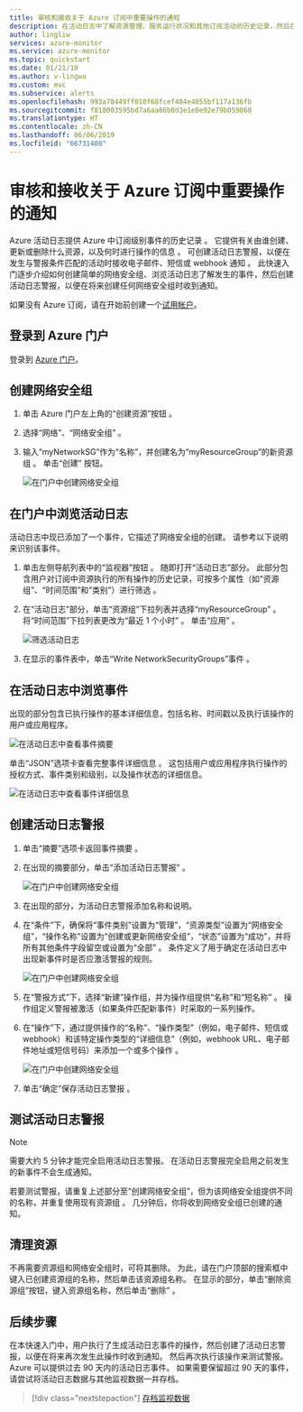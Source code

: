 ```yaml
---
title: 审核和接收关于 Azure 订阅中重要操作的通知
description: 在活动日志中了解资源管理、服务运行状况和其他订阅活动的历史记录，然后在订阅中执行高特权操作时，使用活动日志警报接收电子邮件通知。
author: lingliw
services: azure-monitor
ms.service: azure-monitor
ms.topic: quickstart
ms.date: 01/21/19
ms.author: v-lingwu
ms.custom: mvc
ms.subservice: alerts
ms.openlocfilehash: 993a78449ff010f68fcef484e4055bf117a136fb
ms.sourcegitcommit: f818003595bd7a6aa66b0d3e1e0e92e79b059868
ms.translationtype: HT
ms.contentlocale: zh-CN
ms.lasthandoff: 06/06/2019
ms.locfileid: "66731408"
---
```

# <a name="audit-and-receive-notifications-about-important-actions-in-your-azure-subscription"></a>审核和接收关于 Azure 订阅中重要操作的通知

Azure 活动日志提供 Azure 中订阅级别事件的历史记录  。 它提供有关由谁创建、更新或删除什么资源，以及何时进行操作的信息    。 可创建活动日志警报，以便在发生与警报条件匹配的活动时接收电子邮件、短信或 webhook 通知  。 此快速入门逐步介绍如何创建简单的网络安全组、浏览活动日志了解发生的事件，然后创建活动日志警报，以便在将来创建任何网络安全组时收到通知。

如果没有 Azure 订阅，请在开始前创建一个[试用帐户](https://www.azure.cn/zh-cn/pricing/1rmb-trial-full/?form-type=identityauth)。

## <a name="log-in-to-the-azure-portal"></a>登录到 Azure 门户

登录到 [Azure 门户](https://portal.azure.cn/)。

## <a name="create-a-network-security-group"></a>创建网络安全组

1. 单击 Azure 门户左上角的“创建资源”按钮  。

2. 选择“网络”、“网络安全组”   。

3. 输入“myNetworkSG”作为“名称”，并创建名为“myResourceGroup”的新资源组   。 单击“创建”  按钮。

    ![在门户中创建网络安全组](./media/quick-audit-notify-action-subscription/create-network-security-group.png)

## <a name="browse-the-activity-log-in-the-portal"></a>在门户中浏览活动日志

活动日志中现已添加了一个事件，它描述了网络安全组的创建。 请参考以下说明来识别该事件。

1. 单击左侧导航列表中的“监视器”按钮  。 随即打开“活动日志”部分。 此部分包含用户对订阅中资源执行的所有操作的历史记录，可按多个属性（如“资源组”、“时间范围”和“类别”）进行筛选    。

2. 在“活动日志”部分，单击“资源组”下拉列表并选择“myResourceGroup”    。 将“时间范围”下拉列表更改为“最近 1 个小时”   。 单击“应用”  。

    ![筛选活动日志](./media/quick-audit-notify-action-subscription/browse-activity-log.png)

3. 在显示的事件表中，单击“Write NetworkSecurityGroups”事件  。

## <a name="browse-an-event-in-the-activity-log"></a>在活动日志中浏览事件

出现的部分包含已执行操作的基本详细信息，包括名称、时间戳以及执行该操作的用户或应用程序。

![在活动日志中查看事件摘要](./media/quick-audit-notify-action-subscription/activity-log-summary.png)

单击“JSON”选项卡查看完整事件详细信息  。 这包括用户或应用程序执行操作的授权方式、事件类别和级别，以及操作状态的详细信息。

![在活动日志中查看事件详细信息](./media/quick-audit-notify-action-subscription/activity-log-json.png)

## <a name="create-an-activity-log-alert"></a>创建活动日志警报

1. 单击“摘要”选项卡返回事件摘要  。

2. 在出现的摘要部分，单击“添加活动日志警报”  。

    ![在门户中创建网络安全组](./media/quick-audit-notify-action-subscription/activity-log-summary.png)

3. 在出现的部分，为活动日志警报添加名称和说明。

4. 在“条件”下，确保将“事件类别”设置为“管理”，“资源类型”设置为“网络安全组”，“操作名称”设置为“创建或更新网络安全组”，“状态”设置为“成功”，并将所有其他条件字段留空或设置为“全部”           。 条件定义了用于确定在活动日志中出现新事件时是否应激活警报的规则。

    ![在门户中创建网络安全组](./media/quick-audit-notify-action-subscription/activity-log-alert-criteria.png)

5. 在“警报方式”下，选择“新建”操作组，并为操作组提供“名称”和“短名称”     。 操作组定义警报被激活（如果条件匹配新事件）时采取的一系列操作。

6. 在“操作”下，通过提供操作的“名称”、“操作类型”（例如，电子邮件、短信或 webhook）和该特定操作类型的“详细信息”（例如，webhook URL、电子邮件地址或短信号码）来添加一个或多个操作     。

    ![在门户中创建网络安全组](./media/quick-audit-notify-action-subscription/activity-log-alert-actions.png)

7. 单击“确定”保存活动日志警报  。

## <a name="test-the-activity-log-alert"></a>测试活动日志警报

> [!NOTE]
> 需要大约 5 分钟才能完全启用活动日志警报。 在活动日志警报完全启用之前发生的新事件不会生成通知。
>
>

若要测试警报，请重复上述部分至“创建网络安全组”，但为该网络安全组提供不同的名称，并重复使用现有资源组  。 几分钟后，你将收到网络安全组已创建的通知。

## <a name="clean-up-resources"></a>清理资源

不再需要资源组和网络安全组时，可将其删除。 为此，请在门户顶部的搜索框中键入已创建资源组的名称，然后单击该资源组名称。 在显示的部分，单击“删除资源组”按钮，键入资源组名称，然后单击“删除”   。

## <a name="next-steps"></a>后续步骤

在本快速入门中，用户执行了生成活动日志事件的操作，然后创建了活动日志警报，以便在将来再次发生此操作时收到通知。 然后再次执行该操作来测试警报。 Azure 可以提供过去 90 天内的活动日志事件。 如果需要保留超过 90 天的事件，请尝试将活动日志数据与其他监视数据一并存档。

> [!div class="nextstepaction"]
> [存档监视数据](./../../azure-monitor/learn/tutorial-archive-data.md)
